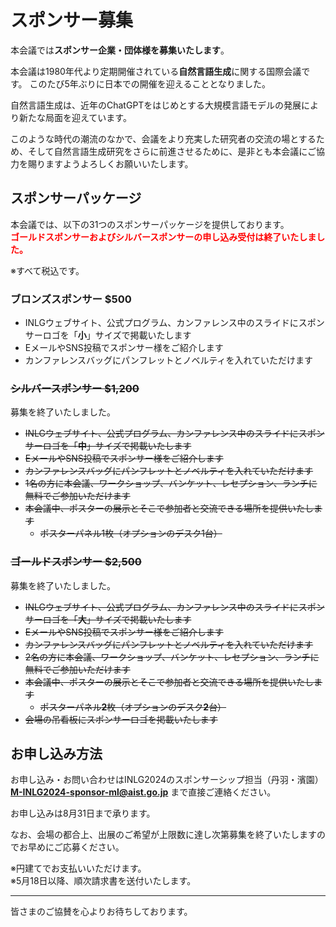 # スポンサー募集

本会議では**スポンサー企業・団体様を募集いたします**。

本会議は1980年代より定期開催されている**自然言語生成**に関する国際会議です。
このたび5年ぶりに日本での開催を迎えることとなりました。

自然言語生成は、近年のChatGPTをはじめとする大規模言語モデルの発展により新たな局面を迎えています。

このような時代の潮流のなかで、会議をより充実した研究者の交流の場とするため、そして自然言語生成研究をさらに前進させるために、是非とも本会議にご協力を賜りますようよろしくお願いいたします。

## スポンサーパッケージ

本会議では、以下の31つのスポンサーパッケージを提供しております。  
**<span style="color: red;"><b>ゴールドスポンサーおよびシルバースポンサーの申し込み受付は終了いたしました。</b></span>**

※すべて税込です。

### ブロンズスポンサー $500

- INLGウェブサイト、公式プログラム、カンファレンス中のスライドにスポンサーロゴを「**小**」サイズで掲載いたします
- EメールやSNS投稿でスポンサー様をご紹介します
- カンファレンスバッグにパンフレットとノベルティを入れていただけます

### <s>シルバースポンサー $1,200</s> 

募集を終了いたしました。

- <s>INLGウェブサイト、公式プログラム、カンファレンス中のスライドにスポンサーロゴを「**中**」サイズで掲載いたします</s>
- <s>EメールやSNS投稿でスポンサー様をご紹介します</s>
- <s>カンファレンスバッグにパンフレットとノベルティを入れていただけます</s>
- <s>1名の方に本会議、ワークショップ、バンケット、レセプション、ランチに無料でご参加いただけます</s>
- <s>本会議中、ポスターの展示とそこで参加者と交流できる場所を提供いたします</s>
    - <s>ポスターパネル1枚（オプションのデスク1台）</s>

### <s>ゴールドスポンサー $2,500</s> 

募集を終了いたしました。

- <s>INLGウェブサイト、公式プログラム、カンファレンス中のスライドにスポンサーロゴを「**大**」サイズで掲載いたします</s>
- <s>EメールやSNS投稿でスポンサー様をご紹介します</s>
- <s>カンファレンスバッグにパンフレットとノベルティを入れていただけます</s>
- <s>2名の方に本会議、ワークショップ、バンケット、レセプション、ランチに無料でご参加いただけます</s>
- <s>本会議中、ポスターの展示とそこで参加者と交流できる場所を提供いたします</s>
    - <s>ポスターパネル**2**枚（オプションのデスク**2**台）</s>
- <s>会場の吊看板にスポンサーロゴを掲載いたします</s>

## お申し込み方法

お申し込み・お問い合わせはINLG2024のスポンサーシップ担当（丹羽・濱園） **<a href=“mailto:M-INLG2024-sponsor-ml@aist.go.jp”>M-INLG2024-sponsor-ml@aist.go.jp</a>** まで直接ご連絡ください。

お申し込みは8月31日まで承ります。

なお、会場の都合上、出展のご希望が上限数に達し次第募集を終了いたしますのでお早めにご応募ください。

※円建てでお支払いいただけます。  
※5月18日以降、順次請求書を送付いたします。

---

皆さまのご協賛を心よりお待ちしております。
